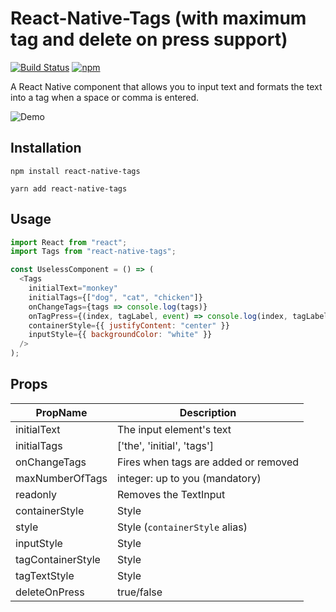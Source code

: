 # React-Native-Tags (with maximum tag and delete on press support)

[![Build Status](https://travis-ci.org/peterp/react-native-tags.svg?branch=master)](https://travis-ci.org/peterp/react-native-tags)
[![npm](https://img.shields.io/npm/dt/express.svg)](https://www.npmjs.com/package/react-native-tags)

A React Native component that allows you to input text and formats the text
into a tag when a space or comma is entered.

![Demo](https://camo.githubusercontent.com/e3d6f3f87e625ad787bda1e7b518307d29d21a23/68747470733a2f2f6d656469612e67697068792e636f6d2f6d656469612f6c34394a5036786c6847723138795a46652f67697068792e676966)

## Installation

```terminal
npm install react-native-tags
```

```terminal
yarn add react-native-tags
```

## Usage

```javascript
import React from "react";
import Tags from "react-native-tags";

const UselessComponent = () => (
  <Tags
    initialText="monkey"
    initialTags={["dog", "cat", "chicken"]}
    onChangeTags={tags => console.log(tags)}
    onTagPress={(index, tagLabel, event) => console.log(index, tagLabel, event)}
    containerStyle={{ justifyContent: "center" }}
    inputStyle={{ backgroundColor: "white" }}
  />
);
```

## Props

| PropName          | Description                          |
| ----------------- | ------------------------------------ |
| initialText       | The input element's text             |
| initialTags       | ['the', 'initial', 'tags']           |
| onChangeTags      | Fires when tags are added or removed |
| maxNumberOfTags        | integer: up to you (mandatory)          |
| readonly          | Removes the TextInput                |
| containerStyle    | Style                                |
| style             | Style (`containerStyle` alias)       |
| inputStyle        | Style                                |
| tagContainerStyle | Style                                |
| tagTextStyle      | Style                                |
| deleteOnPress  | true/false                       |
